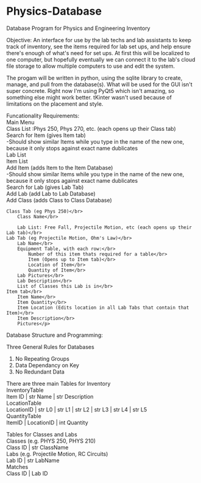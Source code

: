 # Physics-Database
Database Program for Physics and Engineering Inventory

Objective: An interface for use by the lab techs and lab assistants to keep track of inventory, see the items required for lab set ups, and help ensure there's enough of what's need for set ups. At first this will be localized to one computer, but hopefully eventually we can connect it to the lab's cloud file storage to allow multiple computers to use and edit the system.

The progam will be written in python, using the sqlite library to create, manage, and pull from the database(s). What will be used for the GUI isn't super concrete. Right now I'm using PyQt5 which isn't amazing, so something else might work better. tKinter wasn't used because of limitations on the placement and style.

<p>Funcationality Requirements:</br>
    Main Menu</br>
        Class List :Phys 250, Phys 270, etc. (each opens up their Class tab)</br>
        Search  for Item (gives Item tab)</br>
             -Should show similar Items while you type in the name of the new one,</br>
                because it only stops against exact name dublicates</br>
        Lab List</br>
        Item List</br>
        Add Item (adds Item to the Item Database)</br>
             -Should show similar Items while you type in the name of the new one,</br>
                because it only stops against exact name dublicates</br>
        Search for Lab (gives Lab Tab)</br>
        Add Lab (add Lab to Lab Database)</br>
        Add Class (adds Class to Class Database)</p>
        
    Class Tab (eg Phys 250)</br>
        Class Name</br>

        Lab List: Free Fall, Projectile Motion, etc (each opens up their Lab tab)</br>
    Lab Tab (eg Projectile Motion, Ohm's Law)</br>
        Lab Name</br>
        Equipment Table, with each row:</br>
            Number of this item thats required for a table</br>
            Item (Opens up to Item tab)</br>
            Location of Item</br>
            Quantity of Item</br>
        Lab Pictures</br>
        Lab Description</br>
        List of Classes this Lab is in</br>
    Item tab</br>
        Item Name</br>
        Item Quantity</br>
        Item Location (Edits location in all Lab Tabs that contain that Item)</br>
        Item Description</br>
        Pictures</p>


Database Structure and Programming:

<p>Three General Rules for Databases</p>
<ol>
    <li>No Repeating Groups</li>
    <li>Data Dependancy on Key</li>
    <li>No Redundant Data</li>
</ol>

<p>There are three main Tables for Inventory</br>
  InventoryTable</br>
    Item ID | str Name | str Description</br>
  LocationTable</br>
    LocationID | str L0 | str L1 | str L2 | str L3 | str L4 | str L5</br>
  QuantityTable</br>
    ItemID | LocationID | int Quantity<p>

<p>Tables for Classes and Labs</br>
  Classes (e.g. PHYS 250, PHYS 210)</br>
    Class ID | str ClassName</br>
  Labs (e.g. Projectile Motion, RC Circuits)</br>
    Lab ID | str LabName</br>
  Matches</br>
    Class ID | Lab ID</br>

